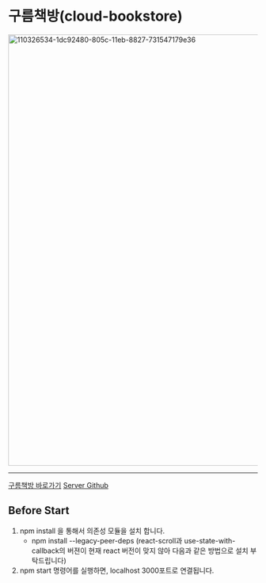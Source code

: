 # 구름책방(cloud-bookstore)

<a href="https://cloud-bookstore.com" target="_blank" title="구름책방 바로가기">
<img width="871" alt="110326534-1dc92480-805c-11eb-8827-731547179e36" src="https://user-images.githubusercontent.com/70982342/111115346-cec54700-85a7-11eb-84eb-ab57acb111d9.png">
</a>

<hr>

[구름책방 바로가기](https://cloud-bookstore.com)
[Server Github](https://github.com/codestates/cloud-bookstore-server)

## Before Start
1. npm install 을 통해서 의존성 모듈을 설치 합니다.
    * npm install --legacy-peer-deps (react-scroll과 use-state-with-callback의 버젼이 현재 react 버전이 맞지 않아 다음과 같은 방법으로 설치 부탁드립니다)
2. npm start 명령어를 실행하면, localhost 3000포트로 연결됩니다.
